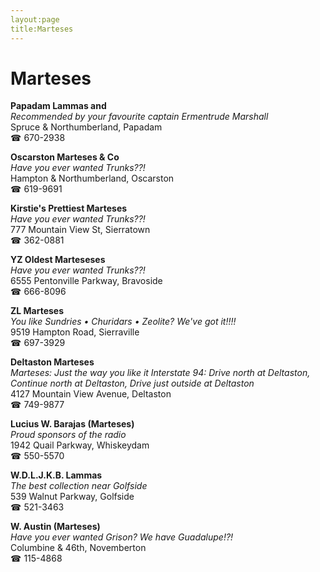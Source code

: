```yaml
---
layout:page
title:Marteses
---
```

# Marteses

**Papadam Lammas and**  
_Recommended by your favourite captain Ermentrude Marshall_  
Spruce & Northumberland, Papadam  
☎ 670-2938



**Oscarston Marteses & Co**  
_Have you ever wanted Trunks??!_  
Hampton & Northumberland, Oscarston  
☎ 619-9691



**Kirstie's Prettiest Marteses**  
_Have you ever wanted Trunks??!_  
777 Mountain View St, Sierratown  
☎ 362-0881



**YZ Oldest Marteseses**  
_Have you ever wanted Trunks??!_  
6555 Pentonville Parkway, Bravoside  
☎ 666-8096



**ZL Marteses**  
_You like Sundries • Churidars • Zeolite? We've got it!!!!_  
9519 Hampton Road, Sierraville  
☎ 697-3929



**Deltaston Marteses**  
_Marteses: Just the way you like it 
Interstate 94: Drive north at Deltaston, Continue north at Deltaston, Drive just outside at Deltaston_  
4127 Mountain View Avenue, Deltaston  
☎ 749-9877



**Lucius W. Barajas (Marteses)**  
_Proud sponsors of the radio_  
1942 Quail Parkway, Whiskeydam  
☎ 550-5570



**W.D.L.J.K.B. Lammas**  
_The best collection near Golfside_  
539 Walnut Parkway, Golfside  
☎ 521-3463



**W. Austin (Marteses)**  
_Have you ever wanted Grison? We have Guadalupe!?!_  
Columbine & 46th, Novemberton  
☎ 115-4868



